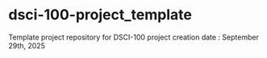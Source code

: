 # dsci-100-project_template
Template project repository for DSCI-100
project creation date : September 29th, 2025
